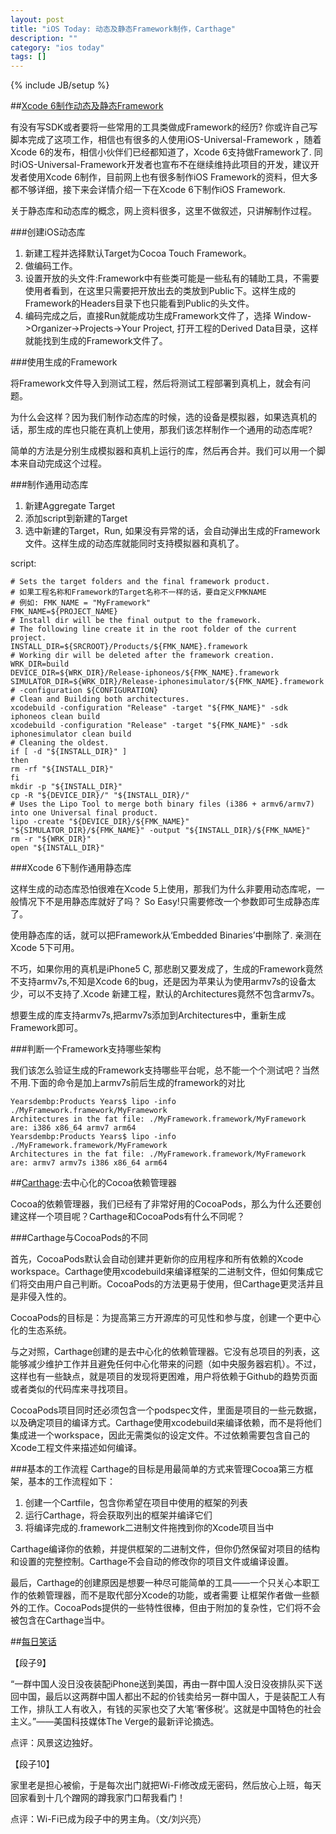 ```yaml
---
layout: post
title: "iOS Today: 动态及静态Framework制作，Carthage"
description: ""
category: "ios today"
tags: []
---
```

{% include JB/setup %}

##[Xcode 6制作动态及静态Framework](http://www.cocoachina.com/ios/20141126/10322.html)

有没有写SDK或者要将一些常用的工具类做成Framework的经历? 你或许自己写脚本完成了这项工作，相信也有很多的人使用iOS-Universal-Framework ，随着Xcode 6的发布，相信小伙伴们已经都知道了，Xcode 6支持做Framework了. 同时iOS-Universal-Framework开发者也宣布不在继续维持此项目的开发，建议开发者使用Xcode 6制作，目前网上也有很多制作iOS Framework的资料，但大多都不够详细，接下来会详情介绍一下在Xcode 6下制作iOS Framework.

关于静态库和动态库的概念，网上资料很多，这里不做叙述，只讲解制作过程。

###创建iOS动态库

1. 新建工程并选择默认Target为Cocoa Touch Framework。
2. 做编码工作。
3. 设置开放的头文件:Framework中有些类可能是一些私有的辅助工具，不需要使用者看到，在这里只需要把开放出去的类放到Public下。这样生成的Framework的Headers目录下也只能看到Public的头文件。
4. 编码完成之后，直接Run就能成功生成Framework文件了，选择 Window->Organizer->Projects->Your Project, 打开工程的Derived Data目录，这样就能找到生成的Framework文件了。

###使用生成的Framework

将Framework文件导入到测试工程，然后将测试工程部署到真机上，就会有问题。

为什么会这样？因为我们制作动态库的时候，选的设备是模拟器，如果选真机的话，那生成的库也只能在真机上使用，那我们该怎样制作一个通用的动态库呢? 

简单的方法是分别生成模拟器和真机上运行的库，然后再合并。我们可以用一个脚本来自动完成这个过程。

###制作通用动态库

1. 新建Aggregate Target
2. 添加script到新建的Target
3. 选中新建的Target，Run, 如果没有异常的话，会自动弹出生成的Framework文件。这样生成的动态库就能同时支持模拟器和真机了。

script:

    # Sets the target folders and the final framework product.
    # 如果工程名称和Framework的Target名称不一样的话，要自定义FMKNAME
    # 例如: FMK_NAME = "MyFramework"
    FMK_NAME=${PROJECT_NAME}
    # Install dir will be the final output to the framework.
    # The following line create it in the root folder of the current project.
    INSTALL_DIR=${SRCROOT}/Products/${FMK_NAME}.framework
    # Working dir will be deleted after the framework creation.
    WRK_DIR=build
    DEVICE_DIR=${WRK_DIR}/Release-iphoneos/${FMK_NAME}.framework
    SIMULATOR_DIR=${WRK_DIR}/Release-iphonesimulator/${FMK_NAME}.framework
    # -configuration ${CONFIGURATION}
    # Clean and Building both architectures.
    xcodebuild -configuration "Release" -target "${FMK_NAME}" -sdk iphoneos clean build
    xcodebuild -configuration "Release" -target "${FMK_NAME}" -sdk iphonesimulator clean build
    # Cleaning the oldest.
    if [ -d "${INSTALL_DIR}" ]
    then
    rm -rf "${INSTALL_DIR}"
    fi
    mkdir -p "${INSTALL_DIR}"
    cp -R "${DEVICE_DIR}/" "${INSTALL_DIR}/"
    # Uses the Lipo Tool to merge both binary files (i386 + armv6/armv7) into one Universal final product.
    lipo -create "${DEVICE_DIR}/${FMK_NAME}" "${SIMULATOR_DIR}/${FMK_NAME}" -output "${INSTALL_DIR}/${FMK_NAME}"
    rm -r "${WRK_DIR}"
    open "${INSTALL_DIR}"

###Xcode 6下制作通用静态库

这样生成的动态库恐怕很难在Xcode 5上使用，那我们为什么非要用动态库呢，一般情况下不是用静态库就好了吗？ So Easy!只需要修改一个参数即可生成静态库了。

使用静态库的话，就可以把Framework从‘Embedded Binaries’中删除了. 亲测在Xcode 5下可用。

不巧，如果你用的真机是iPhone5 C, 那悲剧又要发成了，生成的Framework竟然不支持armv7s,不知是Xcode 6的bug，还是因为苹果认为使用armv7s的设备太少，可以不支持了.Xcode 新建工程，默认的Architectures竟然不包含armv7s。

想要生成的库支持armv7s,把armv7s添加到Architectures中，重新生成Framework即可。

###判断一个Framework支持哪些架构

我们该怎么验证生成的Framework支持哪些平台呢，总不能一个个测试吧？当然不用.下面的命令是加上armv7s前后生成的framework的对比

    Yearsdembp:Products Years$ lipo -info ./MyFramework.framework/MyFramework 
    Architectures in the fat file: ./MyFramework.framework/MyFramework are: i386 x86_64 armv7 arm64 
    Yearsdembp:Products Years$ lipo -info ./MyFramework.framework/MyFramework 
    Architectures in the fat file: ./MyFramework.framework/MyFramework are: armv7 armv7s i386 x86_64 arm64


##[Carthage](https://github.com/Carthage/Carthage):去中心化的Cocoa依赖管理器

Cocoa的依赖管理器，我们已经有了非常好用的CocoaPods，那么为什么还要创建这样一个项目呢？Carthage和CocoaPods有什么不同呢？

###Carthage与CocoaPods的不同

首先，CocoaPods默认会自动创建并更新你的应用程序和所有依赖的Xcode workspace。Carthage使用xcodebuild来编译框架的二进制文件，但如何集成它们将交由用户自己判断。CocoaPods的方法更易于使用，但Carthage更灵活并且是非侵入性的。

CocoaPods的目标是：为提高第三方开源库的可见性和参与度，创建一个更中心化的生态系统。

与之对照，Carthage创建的是去中心化的依赖管理器。它没有总项目的列表，这能够减少维护工作并且避免任何中心化带来的问题（如中央服务器宕机）。不过，这样也有一些缺点，就是项目的发现将更困难，用户将依赖于Github的趋势页面或者类似的代码库来寻找项目。

CocoaPods项目同时还必须包含一个podspec文件，里面是项目的一些元数据，以及确定项目的编译方式。Carthage使用xcodebuild来编译依赖，而不是将他们集成进一个workspace，因此无需类似的设定文件。不过依赖需要包含自己的Xcode工程文件来描述如何编译。


###基本的工作流程
Carthage的目标是用最简单的方式来管理Cocoa第三方框架，基本的工作流程如下：
1. 创建一个Cartfile，包含你希望在项目中使用的框架的列表
2. 运行Carthage，将会获取列出的框架并编译它们
3. 将编译完成的.framework二进制文件拖拽到你的Xcode项目当中

Carthage编译你的依赖，并提供框架的二进制文件，但你仍然保留对项目的结构和设置的完整控制。Carthage不会自动的修改你的项目文件或编译设置。

最后，Carthage的创建原因是想要一种尽可能简单的工具——一个只关心本职工作的依赖管理器，而不是取代部分Xcode的功能，或者需要 让框架作者做一些额外的工作。CocoaPods提供的一些特性很棒，但由于附加的复杂性，它们将不会被包含在Carthage当中。


##[每日笑话](http://mp.weixin.qq.com/s?__biz=MTE3MzE4MTAyMQ==&mid=202433165&idx=2&sn=266028ab645fb4fdbfb10b1eaf155430#rd)

【段子9】

“一群中国人没日没夜装配iPhone送到美国，再由一群中国人没日没夜排队买下送回中国，最后以这两群中国人都出不起的价钱卖给另一群中国人，于是装配工人有工作，排队工人有收入，有钱的买家也交了大笔‘奢侈税’。这就是中国特色的社会主义。”——美国科技媒体The Verge的最新评论摘选。

点评：风景这边独好。

【段子10】

家里老是担心被偷，于是每次出门就把Wi-Fi修改成无密码，然后放心上班，每天回家看到十几个蹭网的蹲我家门口帮我看门！

点评：Wi-Fi已成为段子中的男主角。（文/刘兴亮）
